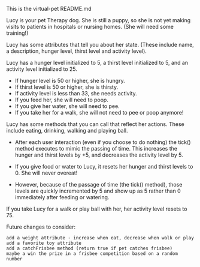 This is the virtual-pet README.md
   
   Lucy is your pet Therapy dog.   She is still a puppy, so she is not yet making 
   visits to patients in hospitals or nursing homes.  (She will need some training!)
   
   Lucy has some attributes that tell you about her state. 
   (These include name, a description, hunger level, thirst level and activity level).
   
   Lucy has a hunger level initialized to 5, a thirst level initialized to 5, 
   and an activity level initialized to 25.
   
   - If hunger level is 50 or higher, she is hungry.
   - If thirst level is 50 or higher, she is thirsty.
   - If activity level is less than 33, she needs activity.
   - If you feed her, she will need to poop.
   - If you give her water, she will need to pee.
   - If you take her for a walk, she will not need to pee or poop anymore!
   
   Lucy has some methods that you can call that reflect her actions.  These include eating,
   drinking, walking and playing ball.
   
   - After each user interaction (even if you choose to do nothing) the tick() method 
   executes to mimic the passing of time.  This increases the hunger and thirst levels 
   by +5, and decreases the activity level by 5.
   
   - If you give food or water to Lucy, it resets her hunger and thirst levels to 0. 
   She will never overeat!  
   - However, because of the passage of time (the tick() method), 
   those levels are quickly incremented by 5 and show up as 5 rather than 0 
   immediately after feeding or watering.
   
   If you take Lucy for a walk or play ball with her, her activity level resets to 75.

	
	
Future changes to consider:
    
	add a weight attribute - increase when eat, decrease when walk or play
	add a favorite toy attribute
	add a catchFrisbee method (return true if pet catches frisbee)
	maybe a win the prize in a frisbee competition based on a random number
	
	
	